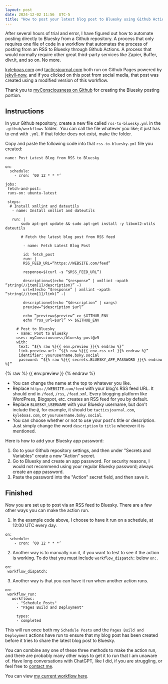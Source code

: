 ```yaml
---
layout: post
date: 2024-12-02 11:56  UTC-5
title: "How to post your latest blog post to Bluesky using Github Actions and an RSS feed"
---
```


After several hours of trial and error, I have figured out how to automate posting directly to Bluesky from a Github repository. A process that only requires one file of code in a workflow that automates the process of posting from an RSS to Bluesky through Github Actions. A process that would normally require other great third-party services like Zapier, Buffer, dlvr.it, and so on. No more.

[kyleboas.com](https://kyleboas.com) and [tacticsjournal.com](https://tacticsjournal.com) both run on Github Pages powered by [jekyll-now](https://github.com/barryclark/jekyll-now), and if you clicked on this post from social media, that post was created using a modified version of this workflow.

Thank you to [myConsciousness on Github](https://github.com/myConsciousness/bluesky-post) for creating the Bluesky posting portion.

## Instructions

In your Github repository, create a new file called `rss-to-bluesky.yml` in the `.github/workflows` folder.  You can call the file whatever you like; it just has to end with `.yml`. If that folder does not exist, make the folder.

Copy and paste the following code into that `rss-to-bluesky.yml` file you created:

```
name: Post Latest Blog from RSS to Bluesky

on: 
  schedule:
    - cron: ‘00 12 * * *’

jobs:
 fetch-and-post:
 runs-on: ubuntu-latest
 
 steps:
  # Install xmllint and dateutils
   - name: Install xmllint and dateutils
   
   run: |
       sudo apt-get update && sudo apt-get install -y libxml2-utils dateutils
       
       # Fetch the latest blog post from RSS feed
       
        - name: Fetch Latest Blog Post
        
        id: fetch_post
        run: |
        RSS_FEED_URL=“https://WEBSITE.com/feed”
        
        response=$(curl -s “$RSS_FEED_URL”)
        
        description=$(echo “$response” | xmllint —xpath “string(//item[1]/description)” -)
        url=$(echo “$response” | xmllint —xpath “string(//item[1]/link)” -)
        
        description=$(echo “$description” | xargs)
        preview=“$description $url”
        
        echo “preview=$preview” >> $GITHUB_ENV
        echo “rss_url=$url” >> $GITHUB_ENV
        
     # Post to Bluesky
     - name: Post to Bluesky
     uses: myConsciousness/bluesky-post@v5
     with:
      text: “${% raw %}{{ env.preview }}{% endraw %}”
      link-preview-url: “${% raw %}{{ env.rss_url }{% endraw %}”
      identifier: yourusername.bsky.social
      password: “${% raw %}{{ secrets.BLUESKY_APP_PASSWORD }}{% endraw %}”
```

{% raw %}
  {{ env.preview }}
{% endraw %}

* You can change the name at the top to whatever you like. 
* Replace `https://WEBSITE.com/feed` with your blog's RSS feed URL. It should end in `/feed`, `/rss`, `/feed.xml`. Every blogging platform like WordPress, Blogspot, etc. creates an RSS feed for you by default.
* Replace `BLUESKY_USERNAME` with your Bluesky username, but don't include the `@`, for example, it should be `tacticsjournal.com`, `kyleboas.com`, or `yourusername.bsky.social`.
* You can choose whether or not to use your post's title or description. Just simply change the word `description` to `title` wherever it is mentioned.

Here is how to add your Bluesky app password:

1. Go to your Github repository settings, and then under "Secrets and Variables" create a new "Action" secret.
2. Go to Bluesky and create an app password. For security reasons, I would not recommend using your regular Bluesky password; always create an app password.
3. Paste the password into the "Action" secret field, and then save it.

## Finished 

Now you are set up to post via an RSS feed to Bluesky. There are a few other ways you can make the action run.

1) In the example code above, I choose to have it run on a schedule, at 12:00 UTC every day.

```
on: 
  schedule:
    - cron: ‘00 12 * * *’
```

2) Another way is to manually run it, if you want to test to see if the action is working. To do that you must include `workflow_dispatch:` below `on:`.

```
on:
 workflow_dispatch:
``` 

3) Another way is that you can have it run when another action runs.

```
on:
 workflow_run:
   workflows:
     - "Schedule Posts"
     - "Pages Build and Deployment"
          
     types:
     - completed
```

This will run once both my `Schedule Posts` and the `Pages Build and Deployment` actions have run to ensure that my blog post has been created before it tries to share the latest blog post to Bluesky.

You can combine any one of these three methods to make the action run, and there are probably many other ways to get it to run that I am unaware of. Have long conversations with ChatGPT, like I did, if you are struggling, or feel free to [contact me](https://kyleboas.com/contact/).

You can view [my current workflow here](https://github.com/kyleboas/tacticsjournal.com/blob/master/.github/workflows/rss-to-bluesky.yml).